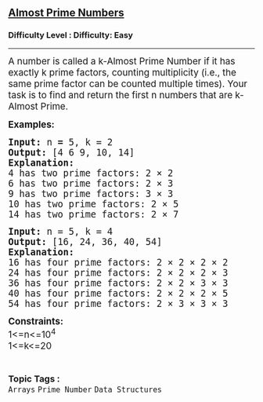 <h2><a href="https://www.geeksforgeeks.org/problems/almost-prime-numbers/1?page=1&difficulty=Easy&sortBy=submissions">Almost Prime Numbers</a></h2><h3>Difficulty Level : Difficulty: Easy</h3><hr><div class="problems_problem_content__Xm_eO"><p><span style="font-size: 14pt;">A number is called a k-Almost Prime Number if it has exactly k prime factors, counting multiplicity (i.e., the same prime factor can be counted multiple times). Your task is to find and return the first n numbers that are k-Almost Prime.</span></p>
<p><span style="font-size: 14pt;"><strong>Examples:</strong></span></p>
<pre><span style="font-size: 14pt;"><strong>Input: </strong>n<strong> = </strong>5, k = 2<br><strong>Output: </strong>[4 6 9, 10, 14]<br><strong>Explanation: <br></strong>4 has two prime factors: 2 × 2
6 has two prime factors: 2 × 3
9 has two prime factors: 3 × 3
10 has two prime factors: 2 × 5
14 has two prime factors: 2 × 7<br></span></pre>
<pre><span style="font-size: 14pt;"><span style="font-size: 14pt;"><strong>Input:</strong> </span><span style="font-size: 18.6667px;">n = 5, k = 4</span><span style="font-size: 14pt;"><strong><br></strong></span></span><span style="font-size: 14pt;"><span style="font-size: 14pt;"><strong>Output: </strong>[16, 24, 36, 40, 54]<strong><br>Explanation:<br></strong></span><span style="font-size: 18.6667px;">16 has four prime factors: 2 × 2 × 2 × 2
24 has four prime factors: 2 × 2 × 2 × 3
36 has four prime factors: 2 × 2 × 3 × 3
40 has four prime factors: 2 × 2 × 2 × 5
54 has four prime factors: 2 × 3 × 3 × 3</span><span style="font-size: 14pt;"><strong><br></strong></span></span></pre>
<p><span style="font-size: 14pt;"><strong>Constraints:<br></strong></span><span style="font-size: 14pt;">1&lt;=n&lt;=10<sup>4</sup><br>1&lt;=k&lt;=20</span></p></div><br><p><span style=font-size:18px><strong>Topic Tags : </strong><br><code>Arrays</code>&nbsp;<code>Prime Number</code>&nbsp;<code>Data Structures</code>&nbsp;